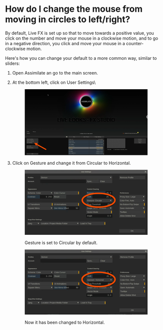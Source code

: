 # How do I change the mouse from moving in circles to left/right?

By default, Live FX is set up so that to move towards a positive value, you click on the number and move your mouse in a clockwise motion, and to go in a negative direction, you click and move your mouse in a counter-clockwise motion.&#x20;

Here's how you can change your default to a more common way, similar to sliders:

1. Open Assimilate an go to the main screen.
2.  At the bottom left, click on User Settings\


    <figure><img src="../../.gitbook/assets/image (4) (1) (1) (1) (1) (1) (1).png" alt=""><figcaption></figcaption></figure>
3.  Click on Gesture and change it from Circular to Horizontal.

    <figure><img src="../../.gitbook/assets/image (5) (1) (1) (1) (1) (1).png" alt=""><figcaption><p>Gesture is set to Circular by default.</p></figcaption></figure>

    <figure><img src="../../.gitbook/assets/image (6) (1) (1) (1) (1).png" alt=""><figcaption><p>Now it has been changed to Horizontal.</p></figcaption></figure>
